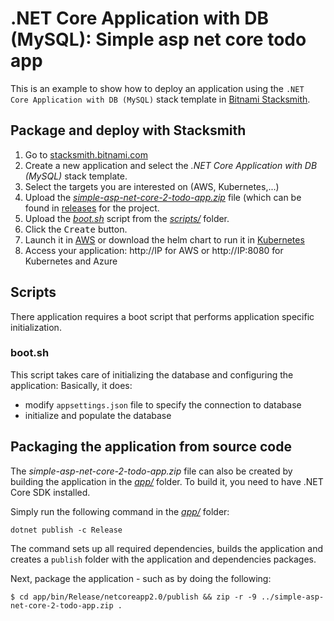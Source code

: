 # .NET Core Application with DB (MySQL): Simple asp net core todo app

This is an example to show how to deploy an application using the `.NET Core Application with DB (MySQL)` stack template in [Bitnami Stacksmith](stacksmith.bitnami.com).

## Package and deploy with Stacksmith

1. Go to [stacksmith.bitnami.com](https://stacksmith.bitnami.com)
2. Create a new application and select the _.NET Core Application with DB (MySQL)_ stack template.
3. Select the targets you are interested on (AWS, Kubernetes,...)
4. Upload the [_simple-asp-net-core-2-todo-app.zip_](../../../../releases/download/v1/simple-asp-net-core-2-todo-app.zip) file (which can be found in [releases](../../../../releases) for the project.
5. Upload the [_boot.sh_](scripts/boot.sh) script from the [_scripts/_](scripts/) folder.
6. Click the <kbd>Create</kbd> button.
7. Launch it in [AWS](https://stacksmith.bitnami.com/support/quickstart-aws) or download the helm chart to run it in [Kubernetes](https://stacksmith.bitnami.com/support/quickstart-k8s)
8. Access your application: http://IP for AWS or http://IP:8080 for Kubernetes and Azure

## Scripts

There application requires a boot script that performs application specific initialization.

### boot.sh

This script takes care of initializing the database and configuring the application: Basically, it does:

* modify `appsettings.json` file to specify the connection to database
* initialize and populate the database

## Packaging the application from source code

The _simple-asp-net-core-2-todo-app.zip_ file can also be created by building the application in the [_app/_](app/) folder. To build it, you need to have .NET Core SDK installed.

Simply run the following command in the [_app/_](app/) folder:

```
dotnet publish -c Release
```

The command sets up all required dependencies, builds the application and creates a `publish` folder with the application and dependencies packages.

Next, package the application - such as by doing the following:

```
$ cd app/bin/Release/netcoreapp2.0/publish && zip -r -9 ../simple-asp-net-core-2-todo-app.zip .
```

